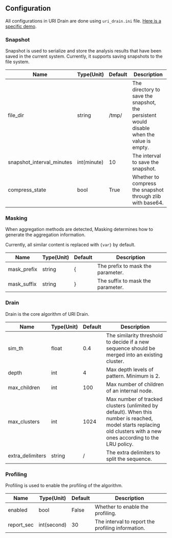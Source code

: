 ## Configuration

All configurations in URI Drain are done using `uri_drain.ini` file. [Here is a specific demo](../servers/simple/uri_drain.ini).

### Snapshot

Snapshot is used to serialize and store the analysis results that have been saved in the current system. 
Currently, it supports saving snapshots to the file system.

| Name                      | Type(Unit)  | Default | Description                                                                               |
|---------------------------|-------------|---------|-------------------------------------------------------------------------------------------|
| file_dir                  | string      | /tmp/   | The directory to save the snapshot, the persistent would disable when the value is empty. |
| snapshot_interval_minutes | int(minute) | 10      | The interval to save the snapshot.                                                        |
| compress_state            | bool        | True    | Whether to compress the snapshot through zlib with base64.                                |

### Masking

When aggregation methods are detected, Masking determines how to generate the aggregation information.

Currently, all similar content is replaced with `{var}` by default.

| Name        | Type(Unit) | Default | Description                       |
|-------------|------------|---------|-----------------------------------|
| mask_prefix | string     | {       | The prefix to mask the parameter. |
| mask_suffix | string     | }       | The suffix to mask the parameter. |

### Drain

Drain is the core algorithm of URI Drain. 

| Name             | Type(Unit) | Default | Description                                                                                                                                                          |
|------------------|------------|---------|----------------------------------------------------------------------------------------------------------------------------------------------------------------------|
| sim_th           | float      | 0.4     | The similarity threshold to decide if a new sequence should be merged into an existing cluster.                                                                      |
| depth            | int        | 4       | Max depth levels of pattern. Minimum is 2.                                                                                                                           |
| max_children     | int        | 100     | Max number of children of an internal node.                                                                                                                          |
| max_clusters     | int        | 1024    | Max number of tracked clusters (unlimited by default). When this number is reached, model starts replacing old clusters with a new ones according to the LRU policy. |
| extra_delimiters | string     | /       | The extra delimiters to split the sequence.                                                                                                                          |

### Profiling

Profiling is used to enable the profiling of the algorithm.

| Name       | Type(Unit)  | Default | Description                                       |
|------------|-------------|---------|---------------------------------------------------|
| enabled    | bool        | False   | Whether to enable the profiling.                  |
| report_sec | int(second) | 30      | The interval to report the profiling information. |